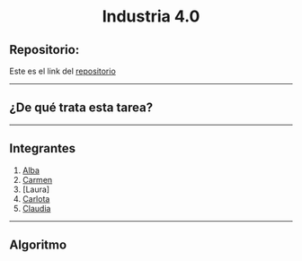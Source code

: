 <h1 align="center">	Industria 4.0</h1>

<h2>Repositorio:</h2>

Este es el link del [repositorio](https://github.com/claudiaalozano/Industry-4.0)

***
<h2>¿De qué trata esta tarea?</h2>


***
## Integrantes

1. [Alba](https://github.com/albabernal03) 
2. [Carmen](https://github.com/carmenm02)
3. [Laura]
4. [Carlota](https://github.com/crltsnch)
5. [Claudia](https://github.com/claudiaalozano)



***
## Algoritmo
